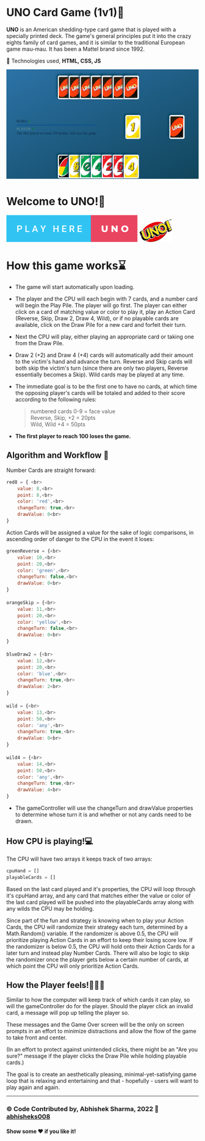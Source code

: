 # UNO Card Game (1v1):flower_playing_cards:
**UNO** is an American shedding-type card game that is played with a specially printed deck. The game's general principles put it into the crazy eights family of card games, and it is similar to the traditional European game mau-mau. It has been a Mattel brand since 1992.

🔴 Technologies used, **HTML, CSS, JS**

<img src="head.png">


# Welcome to UNO!:peanuts:
[![forthebadge play-here-uno](play-here-uno.svg)](https://abhisheks008.github.io/UNO/) <img src="https://github.com/abhisheks008/UNO/blob/main/images/uno!.png" height="60px">

# How this game works:hourglass:

- The game will start automatically upon loading.

- The player and the CPU will each begin with 7 cards, and a number card will begin the Play Pile. The player will go first. The player can either click on a card of matching value or color to play it, play an Action Card (Reverse, Skip, Draw 2, Draw 4, Wild), or if no playable cards are available, click on the Draw Pile for a new card and forfeit their turn.

- Next the CPU will play, either playing an appropriate card or taking one from the Draw Pile.

- Draw 2 (+2) and Draw 4 (+4) cards will automatically add their amount to the victim's hand and advance the turn. Reverse and Skip cards will both skip the victim's turn (since there are only two players, Reverse essentially becomes a Skip). Wild cards may be played at any time.

- The immediate goal is to be the first one to have no cards, at which time the opposing player's cards will be totaled and added to their score according to the following rules:
   >numbered cards 0-9 = face value </br>
   >Reverse, Skip, +2 = 20pts</br>
   >Wild, Wild +4 = 50pts

- **The first player to reach 100 loses the game.**


## Algorithm and Workflow :abacus:

Number Cards are straight forward:
```js
red8 = { <br>
    value: 8,<br>
    point: 8,<br>
    color: 'red',<br>
    changeTurn: true,<br>
    drawValue: 0<br>
}
```

Action Cards will be assigned a value for the sake of logic comparisons, in ascending order of danger to the CPU in the event it loses:
```js
greenReverse = {<br>
    value: 10,<br>
    point: 20,<br>
    color: 'green',<br>
    changeTurn: false,<br>
    drawValue: 0<br>
}

orangeSkip = {<br>
    value: 11,<br>
    point: 20,<br>
    color: 'yellow',<br>
    changeTurn: false,<br>
    drawValue: 0<br>
}

blueDraw2 = {<br>
    value: 12,<br>
    point: 20,<br>
    color: 'blue',<br>
    changeTurn: true,<br>
    drawValue: 2<br>
}

wild = {<br>
    value: 13,<br>
    point: 50,<br>
    color: 'any',<br>
    changeTurn: true,<br>
    drawValue: 0<br>
}

wild4 = {<br>
    value: 14,<br>
    point: 50,<br>
    color: 'any',<br>
    changeTurn: true,<br>
    drawValue: 4<br>
}
```
- The gameController will use the changeTurn and drawValue properties to determine whose turn it is and whether or not any cards need to be drawn.

## How CPU is playing!:computer:
The CPU will have two arrays it keeps track of two arrays:
```js
cpuHand = []
playableCards = []
```

Based on the last card played and it's properties, the CPU will loop through it's cpuHand array, and any card that matches either the value or color of the last card played will be pushed into the playableCards array along with any wilds the CPU may be holding.

Since part of the fun and strategy is knowing when to play your Action Cards, the CPU will randomize their strategy each turn, determined by a Math.Random() variable. If the randomizer is above 0.5, the CPU will prioritize playing Action Cards in an effort to keep their losing score low. If the randomizer is below 0.5, the CPU will hold onto their Action Cards for a later turn and instead play Number Cards. There will also be logic to skip the randomizer once the player gets below a certain number of cards, at which point the CPU will only prioritize Action Cards.


## How the Player feels!:red_haired_woman::man:
Similar to how the computer will keep track of which cards it can play, so will the gameController do for the player. Should the player click an invalid card, a message will pop up telling the player so. 

These messages and the Game Over screen will be the only on screen prompts in an effort to minimize distractions and allow the flow of the game to take front and center.

(In an effort to protect against unintended clicks, there might be an "Are you sure?" message if the player clicks the Draw Pile while holding playable cards.)

The goal is to create an aesthetically pleasing, minimal-yet-satisfying game loop that is relaxing and entertaining and that - hopefully - users will want to play again and again.

---------------------------------------------

### ©️ Code Contributed by, Abhishek Sharma, 2022 :link: <a href = "https://github.com/abhisheks008"> abhisheks008 </a>
#### Show some :heart: if you like it!
